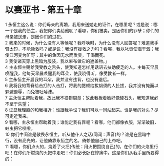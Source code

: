 # 以赛亚书 - 第五十章
  
 1 永恒主这么说：你们母亲的离婚，我用来送她走的证件，在哪里呢？或是说：哪一个是我的债主，我把你们卖给他呢？看哪，你们被卖，是因你们的罪孽；你们的母亲被送走，是因你们的过犯。  
 2 我来的时候，为什么没有人等候呢？我呼唤时，为什么没有人回答呢？难道我手臂太短，不能赎救吗？或是说：我没有援救之力吗？看哪，我以叱责使海干涸；我使江河变为旷野；其中的鱼因无水而发臭，干渴而死。  
 3 我使诸天穿上黑暗为服装，我以麻布做它的遮盖物。」  
 4 主永恒主赐给我受教之舌头，使我知道怎样用话语去扶助疲乏的人。主每天早晨唤醒我，他每天早晨唤醒我的耳朵，使我晓得听，像受教者一样。  
 5 主永恒主开启我的耳朵，我并没有违背，也没有退后。  
 6 我将我的背脊给击打的人击打，将我的腮颊给拔胡须的人扯拔，我并没有掩面以躲避羞辱，而免被吐唾沫。  
 7 主永恒主帮助着我，故此我不狼狈周章；故此我板着脸好像硬石头，我知道我必不至于失望；  
 8 证显我理直的和我相近；谁跟我争讼？我们可以一同站起来。谁是我的对头？尽可走近我来。  
 9 看哪，主永恒主帮助着我；谁能定我有罪呢？看哪，他们都像衣服，渐渐破旧，蛀虫把它咬啦。  
 10 你们中间谁是敬畏永恒主，听从他仆人之话(同词：声音)的？谁是在黑暗中行，没有亮光的，让他倚靠永恒主的名，倚赖他自己的上帝吧。  
 11 看哪，你们点火的，烧着了火把(传统：用火把围绕自己)的，在你们的火焰里行吧！在你们所燃烧的火把中走吧！你们必长卧在惨痛中。这是你们从我手里所要得的：